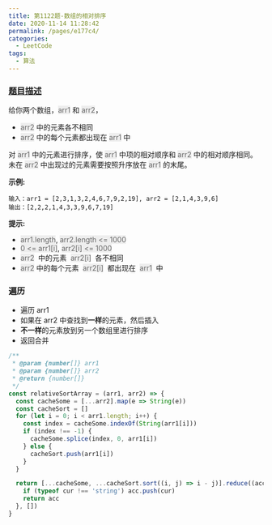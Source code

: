 ```yaml
---
title: 第1122题-数组的相对排序
date: 2020-11-14 11:28:42
permalink: /pages/e177c4/
categories:
  - LeetCode
tags:
  - 算法
---
```


### [题目描述](https://leetcode-cn.com/problems/relative-sort-array/)

给你两个数组，<span style="background: #eee; color: #666;">arr1</span> 和 <span style="background: #eee; color: #666;">arr2</span>，

- <span style="background: #eee; color: #666;">arr2</span> 中的元素各不相同
- <span style="background: #eee; color: #666;">arr2</span> 中的每个元素都出现在 <span style="background: #eee; color: #666;">arr1</span> 中

对 <span style="background: #eee; color: #666;">arr1</span> 中的元素进行排序，使 <span style="background: #eee; color: #666;">arr1</span> 中项的相对顺序和 <span style="background: #eee; color: #666;">arr2</span> 中的相对顺序相同。未在 <span style="background: #eee; color: #666;">arr2</span> 中出现过的元素需要按照升序放在 <span style="background: #eee; color: #666;">arr1</span> 的末尾。

<!-- more -->

**示例:**

```
输入：arr1 = [2,3,1,3,2,4,6,7,9,2,19], arr2 = [2,1,4,3,9,6]
输出：[2,2,2,1,4,3,3,9,6,7,19]
```

**提示:**

- <span style="background: #eee; color: #666;">arr1.length</span>, <span style="background: #eee; color: #666;">arr2.length <= 1000</span>
- <span style="background: #eee; color: #666;">0 <= arr1[i]</span>, <span style="background: #eee; color: #666;">arr2[i] <= 1000</span>
- <span style="background: #eee; color: #666;">arr2</span>  中的元素  <span style="background: #eee; color: #666;">arr2[i]</span>  各不相同
- <span style="background: #eee; color: #666;">arr2</span> 中的每个元素  <span style="background: #eee; color: #666;">arr2[i]</span>  都出现在  <span style="background: #eee; color: #666;">arr1</span>  中

### 遍历

- 遍历 arr1
- 如果在 arr2 中查找到**一样**的元素，然后插入
- **不一样**的元素放到另一个数组里进行排序
- 返回合并

```JavaScript
/**
 * @param {number[]} arr1
 * @param {number[]} arr2
 * @return {number[]}
 */
const relativeSortArray = (arr1, arr2) => {
  const cacheSome = [...arr2].map(e => String(e))
  const cacheSort = []
  for (let i = 0; i < arr1.length; i++) {
    const index = cacheSome.indexOf(String(arr1[i]))
    if (index !== -1) {
      cacheSome.splice(index, 0, arr1[i])
    } else {
      cacheSort.push(arr1[i])
    }
  }

  return [...cacheSome, ...cacheSort.sort((i, j) => i - j)].reduce((acc, cur) => {
    if (typeof cur !== 'string') acc.push(cur)
    return acc
  }, [])
}
```

